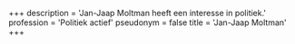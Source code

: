 +++
description = 'Jan-Jaap Moltman heeft een interesse in politiek.'
profession = 'Politiek actief'
pseudonym = false
title = 'Jan-Jaap Moltman'
+++
